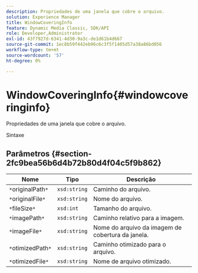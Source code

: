 ```yaml
---
description: Propriedades de uma janela que cobre o arquivo.
solution: Experience Manager
title: WindowCoveringInfo
feature: Dynamic Media Classic, SDK/API
role: Developer,Administrator
exl-id: 43f7927d-6341-4d30-9a3c-de1d61b4d667
source-git-commit: 1ec8b59f442eb96c6c3f5f1405d57a38a86bd056
workflow-type: tm+mt
source-wordcount: '57'
ht-degree: 0%

---
```


# WindowCoveringInfo{#windowcoveringinfo}

Propriedades de uma janela que cobre o arquivo.

Sintaxe

## Parâmetros {#section-2fc9bea56b6d4b72b80d4f04c5f9b862}

| Nome | Tipo | Descrição |
|---|---|---|
| `*`originalPath`*` | `xsd:string` | Caminho do arquivo. |
| `*`originalFile`*` | `xsd:string` | Nome do arquivo. |
| `*`fileSize`*` | `xsd:int` | Tamanho do arquivo. |
| `*`imagePath`*` | `xsd:string` | Caminho relativo para a imagem. |
| `*`imageFile`*` | `xsd:string` | Nome do arquivo da imagem de cobertura da janela. |
| `*`otimizedPath`*` | `xsd:string` | Caminho otimizado para o arquivo. |
| `*`otimizedFile`*` | `xsd:string` | Nome de arquivo otimizado. |
